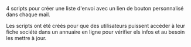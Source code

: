 4 scripts pour créer une liste d'envoi avec un lien de bouton personnalisé dans chaque mail.

Les scripts ont été créés pour que des utilisateurs puissent accéder à leur fiche société dans un annuaire en ligne pour vérifier els infos et au besoin les mettre à jour. 
